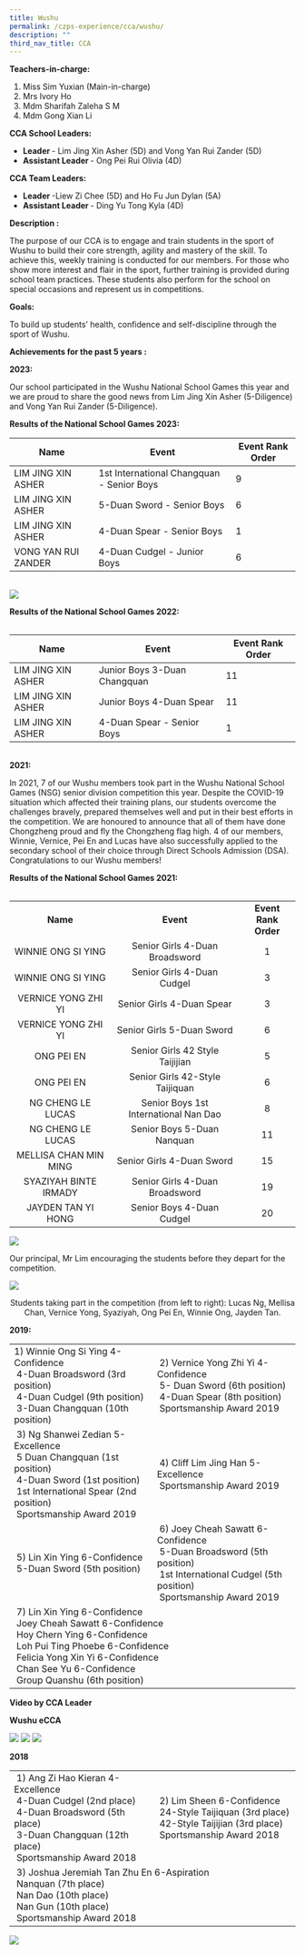 ```yaml
---
title: Wushu
permalink: /czps-experience/cca/wushu/
description: ""
third_nav_title: CCA
---
```

<p><strong>Teachers-in-charge:</strong></p>
<ol>
<li>Miss Sim Yuxian (Main-in-charge)</li>
<li>Mrs Ivory Ho</li>
<li>Mdm Sharifah Zaleha S M</li>
<li>Mdm Gong Xian Li</li>
</ol>
<p><strong>CCA School Leaders:</strong></p>
<ul>
<li><strong>Leader&nbsp;</strong>- Lim Jing Xin Asher (5D) and Vong Yan Rui Zander (5D)</li>
<li><strong>Assistant Leader&nbsp;</strong>- Ong Pei Rui Olivia (4D)</li>
</ul>
<p><strong>CCA Team Leaders:</strong></p>
<ul>
<li><strong>Leader&nbsp;</strong>-Liew Zi Chee (5D) and Ho Fu Jun Dylan (5A)</li>
<li><strong>Assistant Leader&nbsp;</strong>- Ding Yu Tong Kyla (4D)</li>
</ul>
<p><strong>Description :</strong></p>
<p>
The purpose of our CCA is to engage and train students in the sport of Wushu to build their core strength, agility and mastery of the skill. To achieve this, weekly training is conducted for our members. For those who show more interest and flair in the sport, further training is provided during school team practices. These students also perform for the school on special occasions and represent us in competitions.</p>
<p><strong>Goals:&nbsp;</strong></p>
<p>To build up students’ health, confidence and self-discipline through the sport of Wushu.&nbsp;</p>
<p><strong>Achievements for the past 5 years :</strong></p>
<p><strong>2023:</strong></p>
<p>Our school participated in the Wushu National School Games this year and we are proud to share the good news from Lim Jing Xin Asher (5-Diligence) and Vong Yan Rui Zander (5-Diligence).</p>


<p><strong>Results of the National School Games 2023:</strong></p>


| Name | Event | Event Rank Order |
| -------- | -------- | -------- |
| LIM JING XIN ASHER     | 1st International Changquan - Senior Boys    | 9 |
| LIM JING XIN ASHER     | 5-Duan Sword - Senior Boys    | 6|	
| LIM JING XIN ASHER     | 4-Duan Spear - Senior Boys   | 1|		
| VONG YAN RUI ZANDER     | 4-Duan Cudgel - Junior Boys  | 6		|
<table width="568">
<tbody>
<tr>

</tr></tbody></table>

<p style="padding-centre: 40px;">
<img src="/images/2023%20achievement%20photo.JPG">
</p><p><strong>Results of the National School Games 2022:</strong></p><table width="568">
<tbody>
<tr>

</tr></tbody></table>


| Name | Event | Event Rank Order |
| -------- | -------- | -------- |
|LIM JING XIN ASHER     | Junior Boys 3-Duan Changquan    | 11 |
|LIM JING XIN ASHER     | Junior Boys 4-Duan Spear   | 11|	
|LIM JING XIN ASHER     | 4-Duan Spear - Senior Boys| 1|

<table width="568">
<tbody>
<tr>
</tr></tbody></table><p><strong>2021:</strong></p><p>In 2021, 7 of our Wushu members took part in the Wushu National School Games (NSG) senior division competition this year. Despite the COVID-19 situation which affected their training plans, our students overcome the challenges bravely, prepared themselves well and put in their best efforts in the competition. We are honoured to announce that all of them have done Chongzheng proud and fly the Chongzheng flag high. 4 of our members, Winnie, Vernice, Pei En and Lucas have also successfully applied to the secondary school of their choice through Direct Schools Admission (DSA). Congratulations to our Wushu members!</p><p><strong>Results of the National School Games 2021:</strong></p><table width="568">
<tbody>
<tr>
</tr></tbody></table><table width="568">
<tbody>
<tr>
<td style="text-align: center;" width="202"><strong>Name</strong></td>
<td style="text-align: center;" width="264"><strong>Event</strong></td>
<td style="text-align: center;" width="102"><strong>Event Rank Order</strong></td>
</tr>
<tr>
<td style="text-align: center;" width="202">WINNIE ONG SI YING</td>
<td style="text-align: center;" width="264">Senior Girls 4-Duan Broadsword</td>
<td style="text-align: center;" width="102">1</td>
</tr>
<tr>
<td style="text-align: center;" width="202">WINNIE ONG SI YING</td>
<td style="text-align: center;" width="264">Senior Girls 4-Duan Cudgel</td>
<td style="text-align: center;" width="102">3</td>
</tr>
<tr>
<td style="text-align: center;" width="202">VERNICE YONG ZHI YI</td>
<td style="text-align: center;" width="264">Senior Girls 4-Duan Spear</td>
<td style="text-align: center;" width="102">3</td>
</tr>
<tr>
<td style="text-align: center;" width="202">VERNICE YONG ZHI YI</td>
<td style="text-align: center;" width="264">Senior Girls 5-Duan Sword</td>
<td style="text-align: center;" width="102">6</td>
</tr>
<tr>
<td style="text-align: center;" width="202">ONG PEI EN</td>
<td style="text-align: center;" width="264">Senior Girls 42 Style Taijijian</td>
<td style="text-align: center;" width="102">5</td>
</tr>
<tr>
<td style="text-align: center;" width="202">ONG PEI EN</td>
<td style="text-align: center;" width="264">Senior Girls 42-Style Taijiquan</td>
<td style="text-align: center;" width="102">6</td>
</tr>
<tr>
<td style="text-align: center;" width="202">NG CHENG LE LUCAS</td>
<td style="text-align: center;" width="264">Senior Boys 1st International Nan Dao</td>
<td style="text-align: center;" width="102">8</td>
</tr>
<tr>
<td style="text-align: center;" width="202">NG CHENG LE LUCAS</td>
<td style="text-align: center;" width="264">Senior Boys 5-Duan Nanquan</td>
<td style="text-align: center;" width="102">11</td>
</tr>
<tr>
<td style="text-align: center;" width="202">MELLISA CHAN MIN MING</td>
<td style="text-align: center;" width="264">Senior Girls 4-Duan Sword</td>
<td style="text-align: center;" width="102">15</td>
</tr>
<tr>
<td style="text-align: center;" width="202">SYAZIYAH BINTE IRMADY</td>
<td style="text-align: center;" width="264">Senior Girls 4-Duan Broadsword</td>
<td style="text-align: center;" width="102">19</td>
</tr>
<tr>
<td style="text-align: center;" width="202">JAYDEN TAN YI HONG</td>
<td style="text-align: center;" width="264">Senior Boys 4-Duan Cudgel</td>
<td style="text-align: center;" width="102">20</td>
</tr>
</tbody>
</table>
<img src="/images/wu1.png">
<p>Our principal, Mr Lim encouraging the students before they depart for the competition.</p>
<img src="/images/wu2.png">
<p style="text-align: center;">Students taking part in the competition (from left to right): Lucas Ng, Mellisa Chan, Vernice Yong, Syaziyah, Ong Pei En, Winnie Ong, Jayden Tan.</p>
<p><strong>2019:</strong></p>
<table>
<tbody>
<tr>
<td width="312">
<div>1) Winnie Ong Si Ying 4-Confidence</div>
<div>&nbsp;4-Duan Broadsword (3rd position)</div>
<div>&nbsp;4-Duan Cudgel (9th position)</div>
<div>&nbsp;3-Duan Changquan (10th position)</div>
</td>
<td width="312">
<div>&nbsp;2) Vernice Yong Zhi Yi 4-Confidence</div>
<div>&nbsp;5- Duan Sword (6th position)</div>
<div>&nbsp;4-Duan Spear (8th position)</div>
<div>&nbsp;Sportsmanship Award 2019</div>
</td>
</tr>
<tr>
<td>
<div>&nbsp;3) Ng Shanwei Zedian 5-Excellence</div>
<div>&nbsp;5 Duan Changquan (1st position)</div>
<div>&nbsp;4-Duan Sword (1st position)</div>
<div>&nbsp;1st International Spear (2nd position)</div>
<div>&nbsp;Sportsmanship Award 2019</div>
</td>
<td>
<div>&nbsp;4) Cliff Lim Jing Han 5-Excellence</div>
<div>&nbsp;Sportsmanship Award 2019</div>
</td>
</tr>
<tr>
<td>
<div>&nbsp;5)&nbsp;Lin Xin Ying&nbsp;6-Confidence</div>
<div>&nbsp;5-Duan Sword (5th position)</div>
</td>
<td>
<div>&nbsp;6) Joey Cheah Sawatt 6-Confidence</div>
<div>&nbsp;5-Duan Broadsword (5th position)</div>
<div>&nbsp;1st International Cudgel (5th position)</div>
<div>&nbsp;Sportsmanship Award 2019</div>
</td>
</tr>
<tr>
<td colspan="2">
<div>&nbsp;7) Lin Xin Ying&nbsp;6-Confidence</div>
<div>&nbsp;Joey Cheah Sawatt&nbsp;6-Confidence</div>
<div>&nbsp;Hoy Chern Ying&nbsp;6-Confidence</div>
<div>&nbsp;Loh Pui Ting Phoebe&nbsp;6-Confidence</div>
<div>&nbsp;Felicia Yong Xin Yi&nbsp;6-Confidence</div>
<div>&nbsp;Chan See Yu&nbsp;6-Confidence</div>
<div>&nbsp;Group Quanshu (6th position)&nbsp;</div>
</td>
</tr>
</tbody>
</table>
<p><strong>Video by CCA Leader</strong></p>
<p><strong>Wushu eCCA</strong></p>
<img src="/images/Wushu.gif">
<img src="/images/wu3.jpg">
<img src="/images/wu4.jpg">
<p><strong>2018</strong></p>
<table>
<tbody>
<tr>
<td width="312">
<div>&nbsp;1) Ang Zi Hao Kieran 4-Excellence</div>
<div>&nbsp;4-Duan Cudgel (2nd place)</div>
<div>&nbsp;4-Duan Broadsword (5th place)</div>
<div>&nbsp;3-Duan Changquan (12th place)</div>
<div>&nbsp;Sportsmanship Award 2018</div>
</td>
<td width="312">
<div>&nbsp;2) Lim Sheen 6-Confidence</div>
<div>&nbsp;24-Style Taijiquan (3rd place)</div>
<div>&nbsp;42-Style Taijijian (3rd place)</div>
<div>&nbsp;Sportsmanship Award 2018</div>
</td>
</tr>
<tr>
<td colspan="2">
<div>&nbsp;3) Joshua Jeremiah Tan Zhu En 6-Aspiration</div>
<div>&nbsp;Nanquan (7th place)</div>
<div>&nbsp;Nan Dao (10th place)</div>
<div>&nbsp;Nan Gun (10th place)</div>
<div>&nbsp;Sportsmanship Award 2018</div>
</td>
</tr>
</tbody>
</table>
<img src="/images/wu5.jpg">